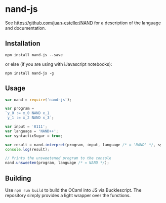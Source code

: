 # nand-js

See https://github.com/juan-esteller/NAND for a description of the language and documentation.

## Installation
`npm install nand-js --save`

or else (if you are using with iJavascript notebooks):

`npm install nand-js -g`

## Usage
```javascript
var nand = require('nand-js');

var program = 
`y_0 := x_0 NAND x_1
 y_1 := x_2 NAND x_3`;

var input = '0111';
var language = 'NAND++';
var syntacticSugar = true;

var result = nand.interpret(program, input, language /* = 'NAND' */, syntacticSugar /* = true */);
console.log(result);

// Prints the unsweetened program to the console
nand.unsweeten(program, language /* = NAND */);
```

## Building
Use `npm run build` to build the OCaml into JS via Bucklescript. The repository simply provides a light wrapper over the functions.
